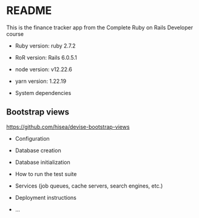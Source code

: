 # README
This is the finance tracker app from the Complete Ruby on Rails Developer course

* Ruby version: ruby 2.7.2
* RoR version:  Rails 6.0.5.1
* node version: v12.22.6
* yarn version: 1.22.19

* System dependencies

## Bootstrap views
https://github.com/hisea/devise-bootstrap-views

* Configuration

* Database creation

* Database initialization

* How to run the test suite

* Services (job queues, cache servers, search engines, etc.)

* Deployment instructions

* ...
